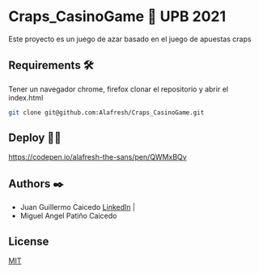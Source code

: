 # Craps_CasinoGame 🚀 UPB 2021

Este proyecto es un juego de azar basado en el juego de apuestas craps

## Requirements 🛠️

Tener un navegador chrome, firefox clonar el repositorio y abrir el index.html

```bash
git clone git@github.com:Alafresh/Craps_CasinoGame.git
```
## Deploy 👨‍🚀

https://codepen.io/alafresh-the-sans/pen/QWMxBQv

## Authors ✒️

* Juan Guillermo Caicedo [LinkedIn](https://www.linkedin.com/in/juangcc/) |
* Miguel Angel Patiño Caicedo
## License
[MIT](https://choosealicense.com/licenses/mit/)
